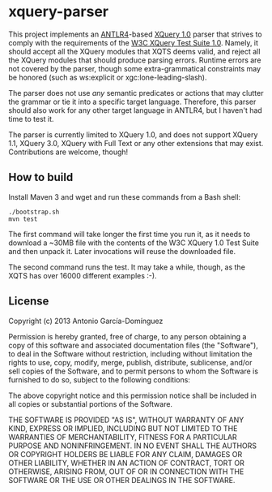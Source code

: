 xquery-parser
=============

This project implements an [ANTLR4](http://www.antlr.org/)-based [XQuery 1.0](http://www.w3.org/TR/xquery/) parser that strives to comply with the requirements of the [W3C XQuery Test Suite 1.0](http://dev.w3.org/2006/xquery-test-suite/PublicPagesStagingArea/). Namely, it should accept all the XQuery modules that XQTS deems valid, and reject all the XQuery modules that should produce parsing errors. Runtime errors are not covered by the parser, though some extra-grammatical constraints may be honored (such as ws:explicit or xgc:lone-leading-slash).

The parser does not use *any* semantic predicates or actions that may clutter the grammar or tie it into a specific target language. Therefore, this parser should also work for any other target language in ANTLR4, but I haven't had time to test it.

The parser is currently limited to XQuery 1.0, and does not support XQuery 1.1, XQuery 3.0, XQuery with Full Text or any other extensions that may exist. Contributions are welcome, though!

How to build
------------

Install Maven 3 and wget and run these commands from a Bash shell:

    ./bootstrap.sh
    mvn test

The first command will take longer the first time you run it, as it needs to download a ~30MB file with the contents of the W3C XQuery 1.0 Test Suite and then unpack it. Later invocations will reuse the downloaded file.

The second command runs the test. It may take a while, though, as the XQTS has over 16000 different examples :-).

License
-------

Copyright (c) 2013 Antonio García-Domínguez

Permission is hereby granted, free of charge, to any person obtaining a copy
of this software and associated documentation files (the "Software"), to deal
in the Software without restriction, including without limitation the rights
to use, copy, modify, merge, publish, distribute, sublicense, and/or sell
copies of the Software, and to permit persons to whom the Software is
furnished to do so, subject to the following conditions:

The above copyright notice and this permission notice shall be included in
all copies or substantial portions of the Software.

THE SOFTWARE IS PROVIDED "AS IS", WITHOUT WARRANTY OF ANY KIND, EXPRESS OR
IMPLIED, INCLUDING BUT NOT LIMITED TO THE WARRANTIES OF MERCHANTABILITY,
FITNESS FOR A PARTICULAR PURPOSE AND NONINFRINGEMENT. IN NO EVENT SHALL THE
AUTHORS OR COPYRIGHT HOLDERS BE LIABLE FOR ANY CLAIM, DAMAGES OR OTHER
LIABILITY, WHETHER IN AN ACTION OF CONTRACT, TORT OR OTHERWISE, ARISING FROM,
OUT OF OR IN CONNECTION WITH THE SOFTWARE OR THE USE OR OTHER DEALINGS IN
THE SOFTWARE.
